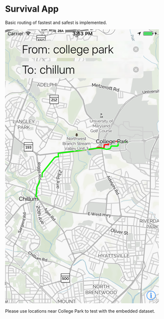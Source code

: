 Survival App
============

Basic routing of fastest and safest is implemented.

![Screenshot](Screenshot.png)

Please use locations near College Park to test with the embedded dataset.
